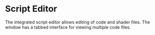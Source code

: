 # Script Editor

The integrated script editor allows editing of code and shader files. The window has a tabbed interface for viewing multiple code files.



